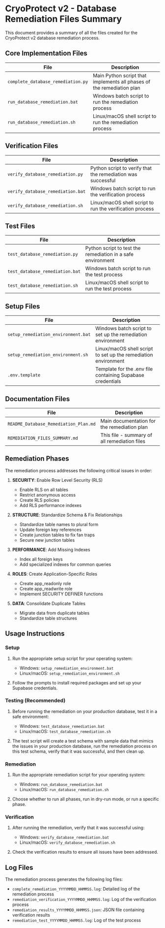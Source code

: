 # CryoProtect v2 - Database Remediation Files Summary

This document provides a summary of all the files created for the CryoProtect v2 database remediation process.

## Core Implementation Files

| File | Description |
|------|-------------|
| `complete_database_remediation.py` | Main Python script that implements all phases of the remediation plan |
| `run_database_remediation.bat` | Windows batch script to run the remediation process |
| `run_database_remediation.sh` | Linux/macOS shell script to run the remediation process |

## Verification Files

| File | Description |
|------|-------------|
| `verify_database_remediation.py` | Python script to verify that the remediation was successful |
| `verify_database_remediation.bat` | Windows batch script to run the verification process |
| `verify_database_remediation.sh` | Linux/macOS shell script to run the verification process |

## Test Files

| File | Description |
|------|-------------|
| `test_database_remediation.py` | Python script to test the remediation in a safe environment |
| `test_database_remediation.bat` | Windows batch script to run the test process |
| `test_database_remediation.sh` | Linux/macOS shell script to run the test process |

## Setup Files

| File | Description |
|------|-------------|
| `setup_remediation_environment.bat` | Windows batch script to set up the remediation environment |
| `setup_remediation_environment.sh` | Linux/macOS shell script to set up the remediation environment |
| `.env.template` | Template for the .env file containing Supabase credentials |

## Documentation Files

| File | Description |
|------|-------------|
| `README_Database_Remediation_Plan.md` | Main documentation for the remediation plan |
| `REMEDIATION_FILES_SUMMARY.md` | This file - summary of all remediation files |

## Remediation Phases

The remediation process addresses the following critical issues in order:

1. **SECURITY**: Enable Row Level Security (RLS)
   - Enable RLS on all tables
   - Restrict anonymous access
   - Create RLS policies
   - Add RLS performance indexes

2. **STRUCTURE**: Standardize Schema & Fix Relationships
   - Standardize table names to plural form
   - Update foreign key references
   - Create junction tables to fix fan traps
   - Secure new junction tables

3. **PERFORMANCE**: Add Missing Indexes
   - Index all foreign keys
   - Add specialized indexes for common queries

4. **ROLES**: Create Application-Specific Roles
   - Create app_readonly role
   - Create app_readwrite role
   - Implement SECURITY DEFINER functions

5. **DATA**: Consolidate Duplicate Tables
   - Migrate data from duplicate tables
   - Standardize table structures

## Usage Instructions

### Setup

1. Run the appropriate setup script for your operating system:
   - Windows: `setup_remediation_environment.bat`
   - Linux/macOS: `setup_remediation_environment.sh`

2. Follow the prompts to install required packages and set up your Supabase credentials.

### Testing (Recommended)

1. Before running the remediation on your production database, test it in a safe environment:
   - Windows: `test_database_remediation.bat`
   - Linux/macOS: `test_database_remediation.sh`

2. The test script will create a test schema with sample data that mimics the issues in your production database, run the remediation process on this test schema, verify that it was successful, and then clean up.

### Remediation

1. Run the appropriate remediation script for your operating system:
   - Windows: `run_database_remediation.bat`
   - Linux/macOS: `run_database_remediation.sh`

2. Choose whether to run all phases, run in dry-run mode, or run a specific phase.

### Verification

1. After running the remediation, verify that it was successful using:
   - Windows: `verify_database_remediation.bat`
   - Linux/macOS: `verify_database_remediation.sh`

2. Check the verification results to ensure all issues have been addressed.

## Log Files

The remediation process generates the following log files:

- `complete_remediation_YYYYMMDD_HHMMSS.log`: Detailed log of the remediation process
- `remediation_verification_YYYYMMDD_HHMMSS.log`: Log of the verification process
- `remediation_results_YYYYMMDD_HHMMSS.json`: JSON file containing verification results
- `remediation_test_YYYYMMDD_HHMMSS.log`: Log of the test process